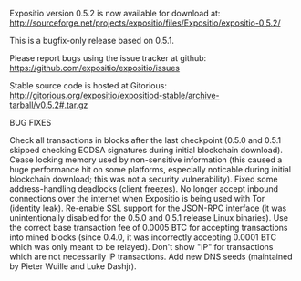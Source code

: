 Expositio version 0.5.2 is now available for download at:
http://sourceforge.net/projects/expositio/files/Expositio/expositio-0.5.2/

This is a bugfix-only release based on 0.5.1.

Please report bugs using the issue tracker at github:
https://github.com/expositio/expositio/issues

Stable source code is hosted at Gitorious:
http://gitorious.org/expositio/expositiod-stable/archive-tarball/v0.5.2#.tar.gz

BUG FIXES

Check all transactions in blocks after the last checkpoint (0.5.0 and 0.5.1 skipped checking ECDSA signatures during initial blockchain download).
Cease locking memory used by non-sensitive information (this caused a huge performance hit on some platforms, especially noticable during initial blockchain download; this was
not a security vulnerability).
Fixed some address-handling deadlocks (client freezes).
No longer accept inbound connections over the internet when Expositio is being used with Tor (identity leak).
Re-enable SSL support for the JSON-RPC interface (it was unintentionally disabled for the 0.5.0 and 0.5.1 release Linux binaries).
Use the correct base transaction fee of 0.0005 BTC for accepting transactions into mined blocks (since 0.4.0, it was incorrectly accepting 0.0001 BTC which was only meant to be relayed).
Don't show "IP" for transactions which are not necessarily IP transactions.
Add new DNS seeds (maintained by Pieter Wuille and Luke Dashjr).
